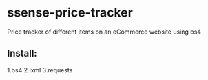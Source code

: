 # ssense-price-tracker
Price tracker of different items on an eCommerce website using bs4 

## Install:
1.bs4
2.lxml
3.requests
